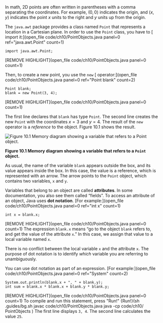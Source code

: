 In math, 2D points are often written in parentheses with a comma separating the coordinates. For example, $(0,0)$ indicates the origin, and $(x,y)$ indicates the point $x$ units to the right and $y$ units up from the origin.



The `java.awt` package provides a class named `Point` that represents a location in a Cartesian plane. In order to use the ```Point``` class, you have to [ import it:](open_file code/ch10/PointObjects.java panel=0 ref="java.awt.Point" count=1)


```code
import java.awt.Point;
```

[REMOVE HIGHLIGHT](open_file code/ch10/PointObjects.java panel=0 count=1)


Then, to create a new point, you use the ```new``` [ operator:](open_file code/ch10/PointObjects.java panel=0 ref="Point blank" count=2)


```code
Point blank;
blank = new Point(3, 4);
```

[REMOVE HIGHLIGHT](open_file code/ch10/PointObjects.java panel=0 count=1)


The first line declares that `blank` has type `Point`. The second line creates the new `Point` with the coordinates $x=3$ and $y=4$. The result of the `new` operator is a *reference* to the object. Figure 10.1 shows the result.


![Figure 10.1 Memory diagram showing a variable that refers to a `Point` object.](figs/reference.jpg)

**Figure 10.1 Memory diagram showing a variable that refers to a `Point` object.**

As usual, the name of the variable `blank` appears outside the box, and its value appears inside the box. In this case, the value is a reference, which is represented with an arrow. The arrow points to the `Point` object, which contains two variables, `x` and `y`.




Variables that belong to an object are called **attributes**. In some documentation, you also see them called “fields”. To access an attribute of an object, Java uses **dot notation**. [For example:](open_file code/ch10/PointObjects.java panel=0 ref="int x" count=1)


```code
int x = blank.x;
```

[REMOVE HIGHLIGHT](open_file code/ch10/PointObjects.java panel=0 count=1)
 The expression `blank.x` means “go to the object `blank` refers to, and get the value of the attribute `x`.” In this case, we assign that value to a local variable named `x`.

There is no conflict between the local variable `x` and the attribute `x`. The purpose of dot notation is to identify *which* variable you are referring to unambiguously.

You can use dot notation as part of an expression. [For example:](open_file code/ch10/PointObjects.java panel=0 ref="System" count=2)


```code
System.out.println(blank.x + ", " + blank.y);
int sum = blank.x * blank.x + blank.y * blank.y;
```

[REMOVE HIGHLIGHT](open_file code/ch10/PointObjects.java panel=0 count=1)
 To compile and run this statement, press "Run!"
{Run!}(sh .guides/bg.sh javac code/ch10/PointObjects.java java -cp code/ch10/ PointObjects )
 The first line displays `3, 4`. The second line calculates the value `25`.